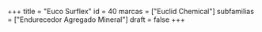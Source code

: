 +++
title = "Euco Surflex"
id = 40
marcas = ["Euclid Chemical"]
subfamilias = ["Endurecedor Agregado Mineral"]
draft = false
+++

<!--more-->